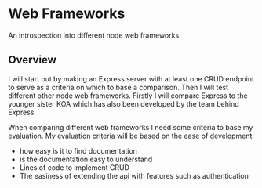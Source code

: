 # Web Frameworks
An introspection into different node web frameworks

## Overview
I will start out by making an Express server with at least one CRUD endpoint to serve as a criteria on which to base a 
comparison. Then I will test different other node web frameworks. Firstly I will compare Express to the
younger sister KOA which has also been developed by the team behind Express.

When comparing different web frameworks I need some criteria to base my evaluation. My evaluation 
criteria will be based on the ease of development. 

* how easy is it to find documentation
* is the documentation easy to understand
* Lines of code to implement CRUD
* The easiness of extending the api with features such as authentication



